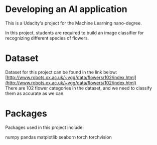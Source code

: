 # Developing an AI application

This is a Udacity'a project for the Machine Learning nano-degree.

In this project, students are required to build an image classifier for recognizing different species of flowers.  


# Dataset

Dataset for this project can be found in the link below:<br/>
[http://www.robots.ox.ac.uk/~vgg/data/flowers/102/index.html](http://www.robots.ox.ac.uk/~vgg/data/flowers/102/index.html)<br/>
There are 102 flower categories in the dataset, and we need to classify them as accurate as we can. 


# Packages

Packages used in this project include:

numpy
pandas 
matplotlib
seaborn 
torch
torchvision 

